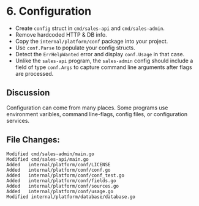 # 6. Configuration

- Create `config` struct in `cmd/sales-api` and `cmd/sales-admin`.
- Remove hardcoded HTTP & DB info.
- Copy the `internal/platform/conf` package into your project.
- Use `conf.Parse` to populate your config structs.
- Detect the `ErrHelpWanted` error and display `conf.Usage` in that case.
- Unlike the `sales-api` program, the `sales-admin` config should include a field of type `conf.Args` to capture command line arguments after flags are processed.

## Discussion 
Configuration can come from many places. Some programs use environment varibles,
command line-flags, config files, or configuration services.

## File Changes:

```
Modified cmd/sales-admin/main.go
Modified cmd/sales-api/main.go
Added   internal/platform/conf/LICENSE
Added   internal/platform/conf/conf.go
Added   internal/platform/conf/conf_test.go
Added   internal/platform/conf/fields.go
Added   internal/platform/conf/sources.go
Added   internal/platform/conf/usage.go
Modified internal/platform/database/database.go
```